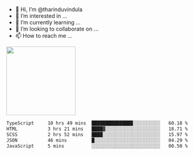 - 👋 Hi, I’m @tharinduvindula
- 👀 I’m interested in ...
- 🌱 I’m currently learning ...
- 💞️ I’m looking to collaborate on ...
- 📫 How to reach me ...

<!---
tharinduvindula/tharinduvindula is a ✨ special ✨ repository because its `README.md` (this file) appears on your GitHub profile.
You can click the Preview link to take a look at your changes.
--->

<img height="180em" src="https://github-readme-stats.vercel.app/api?username=tharinduvindula&show_icons=true&hide_border=false&&count_private=true&include_all_commits=true" />


<!--START_SECTION:waka-->

```txt
TypeScript     10 hrs 49 mins  ███████████████░░░░░░░░░░   60.18 %
HTML           3 hrs 21 mins   ████▓░░░░░░░░░░░░░░░░░░░░   18.71 %
SCSS           2 hrs 52 mins   ████░░░░░░░░░░░░░░░░░░░░░   15.97 %
JSON           46 mins         █░░░░░░░░░░░░░░░░░░░░░░░░   04.29 %
JavaScript     5 mins          ░░░░░░░░░░░░░░░░░░░░░░░░░   00.50 %
```

<!--END_SECTION:waka-->
